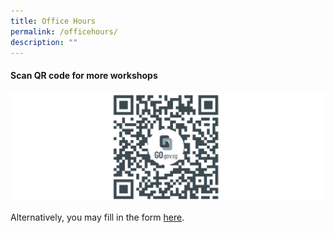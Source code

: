 ```yaml
---
title: Office Hours
permalink: /officehours/
description: ""
---
```

#### Scan QR code for more workshops
![](/images/testt235r25253august%20office%20hours.png)

Alternatively, you may fill in the form [here](https://go.gov.sg/formsg-officehours-aug2023).